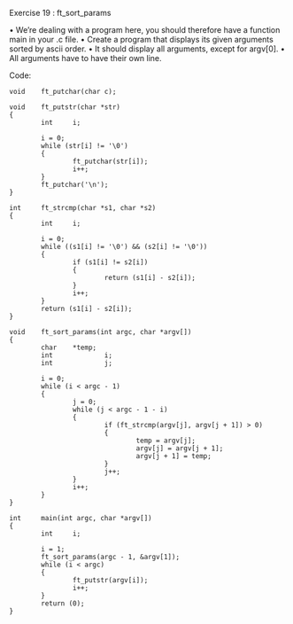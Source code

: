 Exercise 19 : ft_sort_params

• We’re dealing with a program here, you should therefore have a function main in
your .c file.
• Create a program that displays its given arguments sorted by ascii order.
• It should display all arguments, except for argv[0].
• All arguments have to have their own line.

Code:

    void    ft_putchar(char c);
    
    void    ft_putstr(char *str)
    {
            int     i;
    
            i = 0;
            while (str[i] != '\0')
            {
                    ft_putchar(str[i]);
                    i++;
            }
            ft_putchar('\n');
    }
    
    int     ft_strcmp(char *s1, char *s2)
    {
            int     i;
    
            i = 0;
            while ((s1[i] != '\0') && (s2[i] != '\0'))
            {
                    if (s1[i] != s2[i])
                    {
                            return (s1[i] - s2[i]);
                    }
                    i++;
            }
            return (s1[i] - s2[i]);
    }
    
    void    ft_sort_params(int argc, char *argv[])
    {
            char    *temp;
            int             i;
            int             j;
    
            i = 0;
            while (i < argc - 1)
            {
                    j = 0;
                    while (j < argc - 1 - i)
                    {
                            if (ft_strcmp(argv[j], argv[j + 1]) > 0)
                            {
                                    temp = argv[j];
                                    argv[j] = argv[j + 1];
                                    argv[j + 1] = temp;
                            }
                            j++;
                    }
                    i++;
            }
    }
    
    int     main(int argc, char *argv[])
    {
            int     i;
    
            i = 1;
            ft_sort_params(argc - 1, &argv[1]);
            while (i < argc)
            {
                    ft_putstr(argv[i]);
                    i++;
            }
            return (0);
    }
